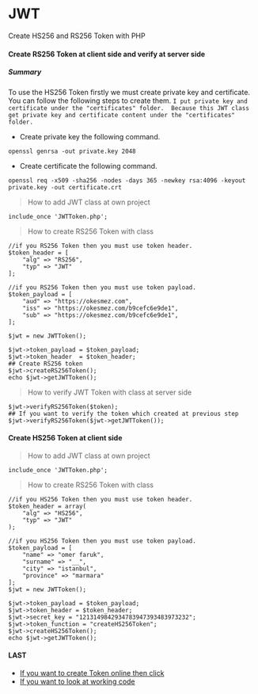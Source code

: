 # JWT
Create HS256 and RS256 Token with PHP

#### Create RS256 Token at client side and verify at server side
##### Summary
To use the HS256 Token firstly we must create private key and certificate. You can follow the following steps 
to create them. `I put private key and certificate under the "certificates" folder. 
Because this JWT class get private key and certificate content under the "certificates" folder.`
- Create private key the following command.
```
openssl genrsa -out private.key 2048
```
- Create certificate the following command.
```
openssl req -x509 -sha256 -nodes -days 365 -newkey rsa:4096 -keyout private.key -out certificate.crt
```
>How to add JWT class at own project
```
include_once 'JWTToken.php';
```
>How to create RS256 Token with class
```
//if you RS256 Token then you must use token header.
$token_header = [
    "alg" => "RS256",
    "typ" => "JWT"
];

//if you RS256 Token then you must use token payload.
$token_payload = [
    "aud" => "https://okesmez.com",
    "iss" => "https://okesmez.com/b9cefc6e9de1",
    "sub" => "https://okesmez.com/b9cefc6e9de1",
];

$jwt = new JWTToken();

$jwt->token_payload = $token_payload;
$jwt->token_header  = $token_header;
## Create RS256 token
$jwt->createRS256Token();
echo $jwt->getJWTToken();
```

>How to verify JWT Token with class at server side
```
$jwt->verifyRS256Token($token);
## If you want to verify the token which created at previous step
$jwt->verifyRS256Token($jwt->getJWTToken());
```

#### Create HS256 Token at client side
>How to add JWT class at own project
```
include_once 'JWTToken.php';
```
>How to create RS256 Token with class
```
//if you HS256 Token then you must use token header.
$token_header = array(
    "alg" => "HS256",
    "typ" => "JWT"
);

//if you HS256 Token then you must use token payload.
$token_payload = [
    "name" => "omer faruk",
    "surname" => "__",
    "city" => "istanbul",
    "province" => "marmara"
];
$jwt = new JWTToken();

$jwt->token_payload = $token_payload;
$jwt->token_header = $token_header;
$jwt->secret_key = "1213149842934783947393483973232";
$jwt->token_function = "createHS256Token";
$jwt->createHS256Token();
echo $jwt->getJWTToken();
```

#### LAST
 - [If you want to create Token online then click](https://jwt.io/)
 - [If you want to look at working code](http://okesmez.com/JWT/test.php)




